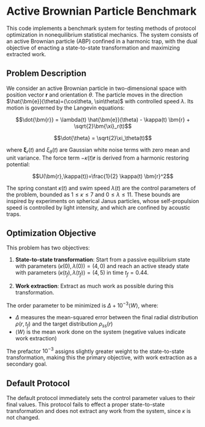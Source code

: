 # Active Brownian Particle Benchmark

This code implements a benchmark system for testing methods of protocol optimization in nonequilibrium statistical mechanics. The system consists of an active Brownian particle (ABP) confined in a harmonic trap, with the dual objective of enacting a state-to-state transformation and maximizing extracted work.

## Problem Description

We consider an active Brownian particle in two-dimensional space with position vector $\bm{r}$ and orientation $\theta$. The particle moves in the direction $\hat{\bm{e}}(\theta)=(\cos\theta, \sin\theta)$ with controlled speed $\lambda$. Its motion is governed by the Langevin equations:

$$\dot{\bm{r}} = \lambda(t) \hat{\bm{e}}(\theta) - \kappa(t) \bm{r} + \sqrt{2}\bm{\xi}_r(t)$$

$$\dot{\theta} = \sqrt{2}\xi_\theta(t)$$

where $\bm{\xi}_r(t)$ and $\xi_\theta(t)$ are Gaussian white noise terms with zero mean and unit variance. The force term $-\kappa(t) \bm{r}$ is derived from a harmonic restoring potential:

$$U(\bm{r},\kappa(t))=\frac{1}{2} \kappa(t) \bm{r}^2$$

The spring constant $\kappa(t)$ and swim speed $\lambda(t)$ are the control parameters of the problem, bounded as $1 \leq \kappa \leq 7$ and $0 \leq \lambda \leq 11$. These bounds are inspired by experiments on spherical Janus particles, whose self-propulsion speed is controlled by light intensity, and which are confined by acoustic traps.

## Optimization Objective

This problem has two objectives:

1. **State-to-state transformation**: Start from a passive equilibrium state with parameters $(\kappa(0),\lambda(0)) = (4,0)$ and reach an active steady state with parameters $(\kappa(t_f),\lambda(t_f)) = (4,5)$ in time $t_f = 0.44$.

2. **Work extraction**: Extract as much work as possible during this transformation.

The order parameter to be minimized is $\Delta + 10^{-3} \langle W \rangle$, where:

- $\Delta$ measures the mean-squared error between the final radial distribution $\rho(r,t_f)$ and the target distribution $\rho_{ss}(r)$
- $\langle W \rangle$ is the mean work done on the system (negative values indicate work extraction)

The prefactor $10^{-3}$ assigns slightly greater weight to the state-to-state transformation, making this the primary objective, with work extraction as a secondary goal.

## Default Protocol

The default protocol immediately sets the control parameter values to their final values. This protocol fails to effect a proper state-to-state transformation and does not extract any work from the system, since $\kappa$ is not changed.
